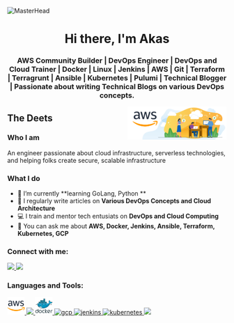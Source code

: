 ![MasterHead](https://thumbs.dreamstime.com/b/devops-banner-concept-has-steps-to-analyze-such-as-plan-code-build-operate-deploy-test-monitor-release-software-251835118.jpg)
<h1 align="center">Hi there, I'm Akas</h1>
<h3 align="center">AWS Community Builder | DevOps Engineer | DevOps and Cloud Trainer | Docker | Linux | Jenkins | AWS | Git | Terraform | Terragrunt | Ansible | Kubernetes | Pulumi | Technical Blogger | Passionate about writing Technical Blogs on various DevOps concepts.</h3>

<img width="45%" align="right" alt="Github" src="./imgs/aws.svg" />

## The Deets

### Who I am

An engineer passionate about cloud infrastructure, serverless technologies, and helping folks create secure, scalable infrastructure

### What I do

<!-- <p align="left"> <img src="https://profile-counter.glitch.me/akaspatranobis/count.svg" alt="ak123" /> </p> -->

- 🔭 I’m currently **learning GoLang, Python **
- 📝 I regularly write articles on **Various DevOps Concepts and Cloud Architecture**
- 💻 I train and mentor tech entusiats on **DevOps and Cloud Computing**
- 💬 You can ask me about **AWS, Docker, Jenkins, Ansible, Terraform, Kubernetes, GCP**


<h3 align="left">Connect with me:</h3>
<p align="left">
<a href= "https://www.linkedin.com/in/akas-patranobis/">
  <img src="https://img.shields.io/badge/-LinkedIn-0077B5?style=flat&logo=Linkedin&logoColor=white"/>
</a>
<a href= "mailto:akaspatranobis@gmail.com">
  <img src="https://img.shields.io/badge/-Gmail-c14438?style=flat&logo=Gmail&logoColor=white"/>
</a>
</p>

<h3 align="left">Languages and Tools:</h3>
<p align="left"> <a href="https://aws.amazon.com" target="_blank" rel="noreferrer"> <img src="https://raw.githubusercontent.com/devicons/devicon/master/icons/amazonwebservices/amazonwebservices-original-wordmark.svg" alt="aws" width="40" height="40"/> </a> <a href="https://www.linux.org/" target="_blank" rel="noreferrer"> <img src="https://www.vectorlogo.zone/logos/linux/linux-icon.svg"  height="40" /> </a> <a href="https://www.docker.com/" target="_blank" rel="noreferrer"> <img src="https://raw.githubusercontent.com/devicons/devicon/master/icons/docker/docker-original-wordmark.svg" alt="docker" width="40" height="40"/> </a> <a href="https://cloud.google.com" target="_blank" rel="noreferrer"> <img src="https://www.vectorlogo.zone/logos/google_cloud/google_cloud-icon.svg" alt="gcp" width="40" height="40"/> </a> <a href="https://www.jenkins.io" target="_blank" rel="noreferrer"> <img src="https://www.vectorlogo.zone/logos/jenkins/jenkins-icon.svg" alt="jenkins" width="40" height="40"/> </a> <a href="https://kubernetes.io" target="_blank" rel="noreferrer"> <img src="https://www.vectorlogo.zone/logos/kubernetes/kubernetes-icon.svg" alt="kubernetes" width="40" height="40"/> </a> <a href="https://www.terraform.io/" target="_blank" rel="noreferrer> <img src="https://raw.githubusercontent.com/itsksaurabh/itsksaurabh/master/assets/terraform.gif" height="40" /> </a> <a href="https://www.ansible.com/" target="_blank" rel="noreferrer"> <img src="https://www.vectorlogo.zone/logos/ansible/ansible-icon.svg"  height="40" /> </a> </p>
